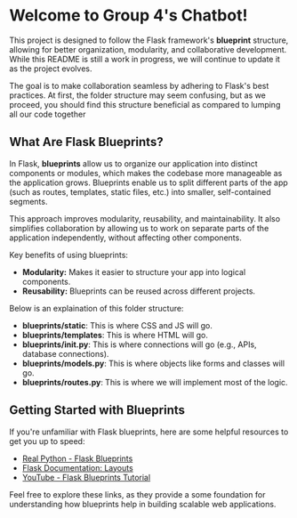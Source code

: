 # Welcome to Group 4's Chatbot!

This project is designed to follow the Flask framework's **blueprint** structure, allowing for better organization, modularity, and collaborative development. While this README is still a work in progress, we will continue to update it as the project evolves.

The goal is to make collaboration seamless by adhering to Flask's best practices. At first, the folder structure may seem confusing, but as we proceed, you should find this structure beneficial as compared to lumping all our code together

## What Are Flask Blueprints?

In Flask, **blueprints** allow us to organize our application into distinct components or modules, which makes the codebase more manageable as the application grows. Blueprints enable us to split different parts of the app (such as routes, templates, static files, etc.) into smaller, self-contained segments.

This approach improves modularity, reusability, and maintainability. It also simplifies collaboration by allowing us to work on separate parts of the application independently, without affecting other components.

Key benefits of using blueprints:

-   **Modularity:** Makes it easier to structure your app into logical components.
-   **Reusability:** Blueprints can be reused across different projects.

Below is an explaination of this folder structure:

- **blueprints/static**: This is where CSS and JS will go.
- **blueprints/templates**: This is where HTML will go.
- **blueprints/__init__.py**: This is where connections will go (e.g., APIs, database connections).
- **blueprints/models.py**: This is where objects like forms and classes will go.
- **blueprints/routes.py**: This is where we will implement most of the logic.

## Getting Started with Blueprints

If you're unfamiliar with Flask blueprints, here are some helpful resources to get you up to speed:

-   [Real Python - Flask Blueprints](https://realpython.com/flask-blueprint/)
-   [Flask Documentation: Layouts](https://flask.palletsprojects.com/en/3.0.x/tutorial/layout/)
-   [YouTube - Flask Blueprints Tutorial](https://www.youtube.com/watch?v=_LMiUOYDxzE)

Feel free to explore these links, as they provide a some foundation for understanding how blueprints help in building scalable web applications.
